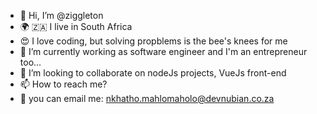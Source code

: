 - :vulcan_salute: Hi, I’m @ziggleton
- :earth_africa: :south_africa: I live in South Africa 
- :heart_eyes: I love coding, but solving propblems is the bee's knees for me
- 🌱 I’m currently working as software engineer and I'm an entrepreneur too...
- 💞️ I’m looking to collaborate on nodeJs projects, VueJs front-end
- 📫 How to reach me?
- :email: you can email me: nkhatho.mahlomaholo@devnubian.co.za

<!---
ziggleton/ziggleton is a ✨ special ✨ repository because its `README.md` (this file) appears on your GitHub profile.
You can click the Preview link to take a look at your changes.
--->

